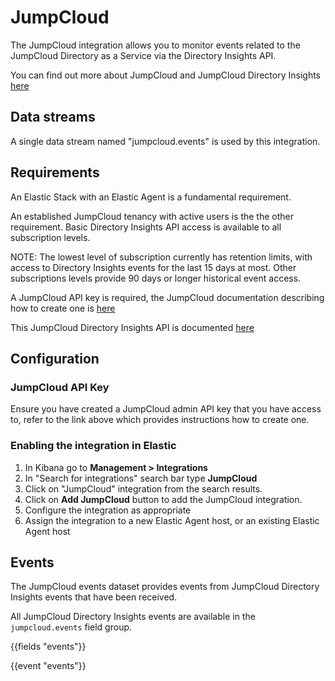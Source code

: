 # JumpCloud

The JumpCloud integration allows you to monitor events related to the JumpCloud Directory as a Service via the Directory Insights API.

You can find out more about JumpCloud and JumpCloud Directory Insights [here](https://jumpcloud.com/platform/directory-insights)

## Data streams

A single data stream named "jumpcloud.events" is used by this integration.

## Requirements

An Elastic Stack with an Elastic Agent is a fundamental requirement.

An established JumpCloud tenancy with active users is the the other requirement. Basic Directory Insights API access is available to all subscription levels.

NOTE: The lowest level of subscription currently has retention limits, with access to Directory Insights events for the last 15 days at most. Other subscriptions levels provide 90 days or longer historical event access.

A JumpCloud API key is required, the JumpCloud documentation describing how to create one is [here](https://support.jumpcloud.com/s/article/jumpcloud-apis1)

This JumpCloud Directory Insights API is documented [here](https://docs.jumpcloud.com/api/insights/directory/1.0/index.html#section/Overview)

## Configuration

### JumpCloud API Key

Ensure you have created a JumpCloud admin API key that you have access to, refer to the link above which provides instructions how to create one.

### Enabling the integration in Elastic

1. In Kibana go to **Management > Integrations**
2. In "Search for integrations" search bar type **JumpCloud**
3. Click on "JumpCloud" integration from the search results.
4. Click on **Add JumpCloud** button to add the JumpCloud integration.
5. Configure the integration as appropriate
6. Assign the integration to a new Elastic Agent host, or an existing Elastic Agent host

## Events

The JumpCloud events dataset provides events from JumpCloud Directory Insights events that have been received.

All JumpCloud Directory Insights events are available in the `jumpcloud.events` field group.

{{fields "events"}}

{{event "events"}}
